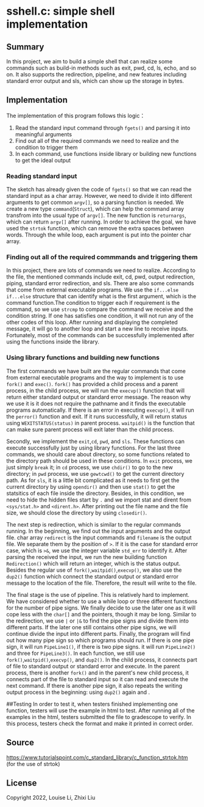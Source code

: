 # sshell.c: simple shell implementation

## Summary
In this project, we aim to build a simple shell that can realize some commands such as build-in methods such as exit, pwd, cd, ls, echo, and so on. It also supports the redirection, pipeline, and new features including standard error output and sls, which can show up the storage in bytes. 

## Implementation
The implementation of this program follows this logic：

1. Read the standard input command through `fgets()` and parsing it into meaningful arguments
2. Find out all of the required commands we need to realize and the condition to trigger them
3. In each command, use functions inside library or building new functions to 
get the ideal output

### Reading standard input

The sketch has already given the code of `fgets()` so that we can read the standard input as a char array. However, we need to divide it into different arguments to get common `argv[]`, so a parsing function is needed. We create a new type `command`(`Struct`), which can help the command array transfrom into the usual type of `argv[]`. The new function is `returnargs`, which can return `argv[]` after running. In order to achieve the goal, we have used the `strtok` function, which can remove the extra spaces between words. Through the while loop, each argument is put into the pointer char array. 

### Finding out all of the required commmands and triggering them

In this project, there are lots of commands we need to realize. According to the file, the mentioned commands include exit, cd, pwd, output redirection, piping, standard error redirection, and sls. There are also some commands that come from external executable programs. We use the `if...else if...else` structure that can identify what is the first argument, which is the command function.The condition to trigger each if requirement is the command, so we use `strcmp` to compare the command we receive and the condition string. If one has satisfies one condition, it will not run any of the other codes of this loop. After running and displaying the completed message, it will go to another loop and start a new line to receive inputs.
Fortunately, most of the commands can be successfully implemented after using the functions inside the library. 

### Using library functions and building new functions

The first commands we have built are the regular commands that come from external executable programs and the way to implement is to use `fork()` and `exec()`. `fork()` has provided a child process and a parent process, in the child process, we will run the `execvp()` function that will return either standard output or standard error message. The reason why we use it is it does not require the pathname and it finds the executable programs automatically. If there is an error in executing `execvp()`, it will run the `perror()` function and exit. If it runs successfully, it will return status using `WEXITSTATUS(status)` in parent process. `waitpid()` is the function that can make sure parent process will exit later than the child process. 

Secondly, we implement the `exit`,`cd`, `pwd`, and `sls`. These functions can execute successfully just by using library functions. For the last three commands, we should care about directory, so some functions related to the directory path should be used in these conditions. In `exit` process, we just simply `break` it; in `cd` process, we use `chdir()` to go to the new directory; in `pwd` process, we use `gewtcwd()` to get the current directory path. As for `sls`, it is a little bit complicated as it needs to first get the current directory by using `opendir()` and then use `stat()` to get the statsitics of each file inside the directory. Besides, in this condition, we need to hide the hidden files start by `.` and we import stat and dirent from `<sys/stat.h>` and `<dirent.h>`. After printing out the file name and the file size, we should close the directory by using `closedir()`.

The next step is redirection, which is similar to the regular commands running. In the beginning, we find out the input arguments and the output file. char array `redirect` is the input commands and `filename` is the output file. We separate them by the position of `>`. If it is the case for standard error case, which is `>&`, we use the integer variable `std_err` to identify it. After parsing the received the input, we run the new building function `Redirection()` which will return an integer, which is the status output. Besides the regular use of `fork()`,`waitpid()`,`execvp()`, we also use the `dup2()` function which connect the standard output or standard error message to the location of the file. Therefore, the result will write to the file.

The final stage is the use of pipeline. This is relatively hard to implement. We have considered whether to use a while loop or three different functions for the number of pipe signs. We finally decide to use the later one as it will cope less with the `char[]` and the pointers, though it may be long. Similar to the redirection, we use `|` or `|&` to find the pipe signs and divide them into different parts. If the later one still contains other pipe signs, we will continue divide the input into different parts. Finally, the program will find out how many pipe sign so which programs should run. If there is one pipe sign, it will run `PipeLine1()`, if there is two pipe signs. it will run `PipeLine2()` and three for `PipeLine3()`. In each function, we still use `fork()`,`waitpid()`,`execvp()`, and `dup2()`. In the child process, it connects part of file to standard output or standard error and execute. In the parent process, there is another `fork()` and in the parent's new child process, it connects part of the file to standard input so it can read and execute the next command. If there is another pipe sign, it also repeats the writing output process in the beginning: using `dup2()` again and . 

##Testing
In order to test it, when testers finished implementing one function, testers will use the example in html to test. After running all of the examples in the html, testers submitted the file to gradescope to verify. In this process, testers check the format and make it printed in correct order.

## Source
https://www.tutorialspoint.com/c_standard_library/c_function_strtok.htm (for the use of strtok)

## License

Copyright 2022, Louise Li, Zhixi Liu
